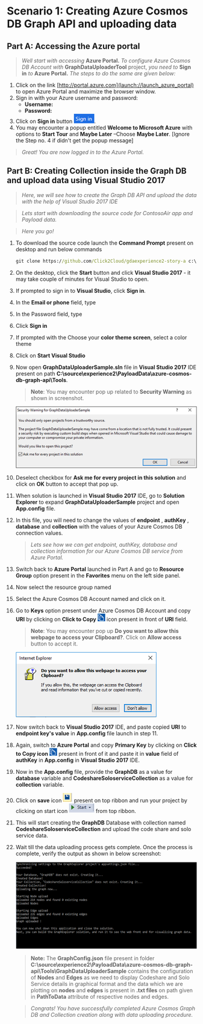 <page title="Creating Azure Cosmos DB Graph API and uploading data"/>

# Scenario 1: Creating Azure Cosmos DB Graph API and uploading data                                                         

## Part A: Accessing the Azure portal

   > _Well start with accessing_ **Azure Portal.** _To configure Azure Cosmos DB Account with_ **GraphDataUploaderTool** project, _you need to_ **Sign in** _to_ **Azure Portal.** _The steps to do the same are given below:_


1. Click on the link [http://portal.azure.com](launch://launch_azure_portal) to open Azure Portal and maximize the browser window.
1. Sign in with your Azure username and password:
    - **Username: <inject key="AzureAdUserEmail" />**
    - **Password: <inject key="AzureAdUserPassword" />**
1. Click on **Sign in** button ![](img/SignInButton.png).
1. You may encounter a popup entitled **Welcome to Microsoft Azure** with options to **Start Tour** and **Maybe Later** –Choose **Maybe Later**. [Ignore the Step no. 4 if didn't get the popup message]

  > _Great! You are now logged in to the Azure Portal._

## Part B: Creating Collection inside the Graph DB and upload data using Visual Studio 2017

  > _Here, we will see how to create the Graph DB API and upload the data with the help of Visual Studio 2017 IDE_
  
  > _Lets start with downloading the source code for ContosoAir app and Payload data._ 
 
  > _Here you go!_

1. To download the source code launch the **Command Prompt** present on desktop and run below commands
   ```cmd
   git clone https://github.com/Click2Cloud/gdaexperience2-story-a c:\source\experience2
   ```

1. On the desktop, click the **Start** button and click **Visual Studio 2017** - it may take couple of minutes for Visual Studio to open.
1. If prompted to sign in to **Visual Studio**, click **Sign in**.
1. In the **Email or phone** field, type **<inject key="AzureAdUserEmail"/>**
1. In the Password field, type **<inject key="AzureAdUserPassword"/>**
1. Click **Sign in**
1. If prompted with the Choose your **color theme screen**, select a color theme
1. Click on **Start Visual Studio**
1. Now open **GraphDataUploaderSample.sln** file in **Visual Studio 2017** IDE present on path **C:\source\experience2\PayloadData\azure-cosmos-db-graph-api\Tools**.
  
   > **Note**: You may encounter pop up related to **Security Warning** as shown in screenshot.

   ![](img/SecurityWarningPopUp.png)

1. Deselect checkbox for **Ask me for every project in this solution** and click on **OK** button to accept that pop up.
1. When solution is launched in **Visual Studio 2017** IDE, go to **Solution Explorer** to expand **GraphDataUploaderSample** project and open **App.config** file.
1. In this file, you will need to change the values of **endpoint** , **authKey** , **database** and **collection** with the values of your Azure Cosmos DB connection values.
  
   > _Lets see how we can get endpoint, authKey, database and collection information for our Azure Cosmos DB service from Azure Portal._
  
1. Switch back to **Azure Portal** launched in Part A and go to **Resource Group** option present in the **Favorites** menu on the left side panel.
1. Now select the resource group named **<inject story-id="story://Content-Private/content/dfd/SP-GDA/gdaexpericence2/story_a_graphapi_of_cosmosdb" key="myResourceGroupName"/>**
1. Select the Azure Cosmos DB Account named **<inject story-id="story://Content-Private/content/dfd/SP-GDA/gdaexpericence2/story_a_graphapi_of_cosmosdb" key="cosmosGraphDb"/>** and click on it.
1. Go to **Keys** option present under **<inject story-id="story://Content-Private/content/dfd/SP-GDA/gdaexpericence2/story_a_graphapi_of_cosmosdb" key="cosmosGraphDb"/>** Azure Cosmos DB Account and copy **URI** by clicking on **Click to Copy** ![](img/ClickToCopy.png) icon present in front of **URI** field.
   >**Note**: You may encounter pop up **Do you want to allow this webpage to access your Clipboard?**. Click on **Allow access** button to accept it.

   ![](img/CopyFieldPopup.png)

1. Now switch back to **Visual Studio 2017** IDE, and paste copied **URI** to **endpoint key's value** in **App.config** file launch in step 11.
1. Again, switch to **Azure Portal** and copy **Primary Key** by clicking on **Click to Copy icon** ![](img/ClickToCopy.png) present in front of it and paste it in **value** field of **authKey** in **App.config** in **Visual Studio 2017** IDE.
1. Now in the **App.config** file, provide the **GraphDB** as a value for **database** variable and **CodeshareSoloserviceCollection** as a value for **collection** variable.
1. Click on **save** icon ![](img/Save.png) present on top ribbon and run your project by clicking on start icon ![](img/Start.png) from top ribbon.
1. This will start creating the **GraphDB** Database with collection named **CodeshareSoloserviceCollection** and upload the code share and solo service data.
1. Wait till the data uploading process gets complete. Once the process is complete, verify the output as shown in below screenshot:

   ![](img/GraphDBCreation.png)

   > **Note:** The **GraphConfig.json** file present in folder **C:\source\experience2\PayloadData\azure-cosmos-db-graph-api\Tools\GraphDataUploaderSample** contains the configuration of **Nodes** and **Edges** as we need to display Codeshare and Solo Service details in graphical format and the data which we are plotting on **nodes** and **edges** is present in **.txt files** on path given in **PathToData** attribute of respective nodes and edges.
   
   > _Congrats! You have successfully completed Azure Cosmos Graph DB and Collection creation along with data uploading procedure._
